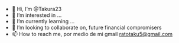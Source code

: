 - 👋 Hi, I’m @Takura23
- 👀 I’m interested in ...
- 🌱 I’m currently learning ...
- 💞️ I’m looking to collaborate on, future financial compromisers
- 📫 How to reach me, por medio de mi gmail ratotaku5@gmail.com

<!---
Takura23/Takura23 is a ✨ special ✨ repository because its `README.md` (this file) appears on your GitHub profile.
You can click the Preview link to take a look at your chanI help you learn more about business and know how to use your finances
